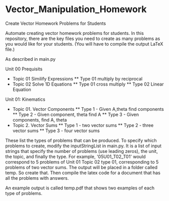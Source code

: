 # Vector_Manipulation_Homework
Create Vector Homework Problems for Students


Automate creating vector homework problems for students. In this repository, there are the key files you need to create as many problems as you would like for your students. (You will have to compile the output LaTeX file.) 

As described in main.py 

Unit 00 Prequisits 
* Topic 01 Similify Expressions
** Type 01 multiply by reciprocal 
* Topic 02 Solve 1D Equations 
** Type 01 cross multiply 
** Type 02 Linear Equation

Unit 01: Kinematics 
* Topic 01. Vector Components
** Type 1 - Given A,theta find components
** Type 2 - Given component, theta find A
** Type 3 - Given components, find A, theta
* Topic 2. Vector Sums
** Type 1 - two vector sums 
** Type 2 - three vector sums
** Type 3 - four vector sums 



These list the types of problems that can be produced. To specify which problems to create, modify the inputStringList in main.py. It is a list of input strings that specify the number of problems (use leading zeros), the unit, the topic, and finally the type. For example, '05U01_T02_T01' would correspond to 5 problems of Unit 01 Topic 02 type 01, corresponding to 5 problems of two vector sums. The output will be placed in a folder called temp. So create that. Then compile the latex code for a document that has all the problems with answers. 

An example output is called temp.pdf that shows two examples of each type of problems.
